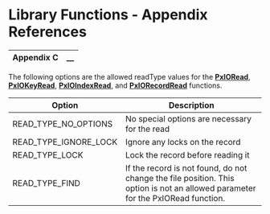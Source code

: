 # Library Functions - Appendix References 

**Appendix C** |  **__**  
---|---  
  
The following options are the allowed readType values for the **[PxIORead](../File%20Read%20Functions/PxIORead.md)**, **[PxIOKeyRead](../File%20Read%20Functions/PxIOKeyRead.md)**, **[PxIOIndexRead](../File%20Read%20Functions/PxIOIndexRead.md)**, and **[PxIORecordRead](../File%20Read%20Functions/PxIORecordRead.md)** functions.

**Option** |  **Description**  
---|---  
READ_TYPE_NO_OPTIONS |  No special options are necessary for the read  
READ_TYPE_IGNORE_LOCK |  Ignore any locks on the record  
READ_TYPE_LOCK |  Lock the record before reading it  
READ_TYPE_FIND |  If the record is not found, do not change the file position. This option is not an allowed parameter for the PxIORead function.
